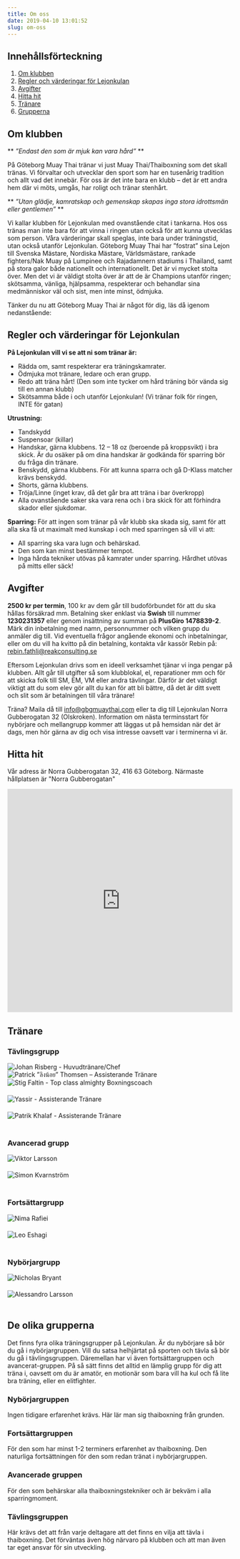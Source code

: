 ```yaml
---
title: Om oss
date: 2019-04-10 13:01:52
slug: om-oss
---
```


## Innehållsförteckning
1. [Om klubben](#om-klubben)
2. [Regler och värderingar för Lejonkulan](#regler)
3. [Avgifter](#avgifter)
4. [Hitta hit](#hitta-hit)
5. [Tränare](#tranare)
6. [Grupperna](#grupperna)

<a name="om-klubben"></a>
## Om klubben

**
*”Endast den som är mjuk kan vara hård”*
**

På Göteborg Muay Thai tränar vi just Muay Thai/Thaiboxning som det skall tränas. Vi förvaltar och utvecklar den sport som har en tusenårig tradition och allt vad det innebär. För oss är det inte bara en klubb – det är ett andra hem där vi möts, umgås, har roligt och tränar stenhårt.

**
*”Utan glädje, kamratskap och gemenskap skapas inga stora idrottsmän eller gentlemen”*
**

Vi kallar klubben för Lejonkulan med ovanstående citat i tankarna. Hos oss tränas man inte bara för att vinna i ringen utan också för att kunna utvecklas som person. Våra värderingar skall speglas, inte bara under träningstid, utan också utanför Lejonkulan.
Göteborg Muay Thai har ”fostrat” sina Lejon till Svenska Mästare, Nordiska Mästare, Världsmästare, rankade fighters/Nak Muay på Lumpinee och Rajadamnern stadiums i Thailand, samt på stora galor både nationellt och internationellt. Det är vi mycket stolta över. Men det vi är väldigt stolta över är att de är Champions utanför ringen; skötsamma, vänliga, hjälpsamma, respekterar och behandlar sina medmänniskor väl och sist, men inte minst, ödmjuka.

Tänker du nu att  Göteborg Muay Thai är något för dig, läs då igenom nedanstående:

<a name="regler"></a>
## Regler och värderingar för Lejonkulan

**På Lejonkulan vill vi se att ni som tränar är:**
- Rädda om, samt respekterar era träningskamrater.
- Ödmjuka mot tränare, ledare och eran grupp.
- Redo att träna hårt! (Den som inte tycker om hård träning bör vända sig till en annan klubb)
- Skötsamma både i och utanför Lejonkulan! (Vi tränar folk för ringen, INTE för gatan)

**Utrustning:**
- Tandskydd
- Suspensoar (killar)
- Handskar, gärna klubbens. 12 – 18 oz (beroende på kroppsvikt) i bra skick. Är du osäker på om dina handskar är godkända för sparring bör du fråga din tränare.
- Benskydd, gärna klubbens. För att kunna sparra och gå D-Klass matcher krävs benskydd.
- Shorts, gärna klubbens.
- Tröja/Linne (inget krav, då det går bra att träna i bar överkropp)
- Alla ovanstående saker ska vara rena och i bra skick för att förhindra skador eller sjukdomar.

**Sparring:**
För att ingen som tränar på vår klubb ska skada sig, samt för att alla ska få ut maximalt med kunskap i och med sparringen så vill vi att:

- All sparring ska vara lugn och behärskad.
- Den som kan minst bestämmer tempot.
- Inga hårda tekniker utövas på kamrater under sparring. Hårdhet utövas på mitts eller säck!

<a name="avgifter"></a>
## Avgifter

**2500 kr per termin**, 100 kr av dem går till budoförbundet för att du ska hållas försäkrad mm.
Betalning sker enklast via **Swish** till nummer **1230231357** eller genom insättning av summan på **PlusGiro 1478839-2**. Märk din inbetalning med namn, personnummer och vilken grupp du anmäler dig till. Vid eventuella frågor angående ekonomi och inbetalningar, eller om du vill ha kvitto på din betalning, kontakta vår kassör Rebin på: rebin.fathli@reakconsulting.se

Eftersom Lejonkulan drivs som en ideell verksamhet tjänar vi inga pengar på klubben. Allt går till utgifter så som klubblokal, el, reparationer mm och för att skicka folk till SM, EM, VM eller andra tävlingar. Därför är det väldigt viktigt att du som elev gör allt du kan för att bli bättre, då det är ditt svett och slit som är betalningen till våra tränare!

Träna? Maila då till info@gbgmuaythai.com eller ta dig till Lejonkulan Norra Gubberogatan 32 (Olskroken). Information om nästa terminsstart för nybörjare och mellangrupp kommer att läggas ut på hemsidan när det är dags, men hör gärna av dig och visa intresse oavsett var i terminerna vi är.

<a name="hitta-hit"></a>
## Hitta hit

Vår adress är Norra Gubberogatan 32, 416 63 Göteborg. Närmaste hållplatsen är "Norra Gubberogatan"

<div class="mapouter">
	<div class="gmap_canvas">
		<iframe width="100%" height="500" id="gmap_canvas" src="https://maps.google.com/maps?q=lejonkulan%20g%C3%B6teborg%20muay&t=&z=13&ie=UTF8&iwloc=&output=embed" frameborder="0" scrolling="no" marginheight="0" marginwidth="0"></iframe>
		<a href="https://www.emojilib.com"></a>
	</div>
</div>

<a name="tranare"></a>
## Tränare

### Tävlingsgrupp

<div class="trainer">
    <img src="index/risberg.jpg" alt="Johan Risberg - Huvudtränare/Chef">
</div>
<div class="trainer">
    <img src="index/thomsen-khru.jpg" alt="Patrick ”ลิงน้อย” Thomsen – Assisterande Tränare">
</div>
<div class="trainer" style="padding-bottom: 20px">
    <img src="index/stig.jpg" alt="Stig Faltin - Top class almighty Boxningscoach">
</div>
<div class="trainer" style="padding-bottom: 20px">
    <img src="index/yassir.jpg" alt="Yassir - Assisterande Tränare">
</div>
<div class="trainer" style="padding-bottom: 20px">
    <img src="index/patrik.jpg" alt="Patrik Khalaf - Assisterande Tränare">
</div>
<div style="clear:both"></div>

### Avancerad grupp

<div class="trainer" style="padding-bottom: 20px">
    <img src="index/viktor.jpg" alt="Viktor Larsson">
</div>
<div class="trainer" style="padding-bottom: 20px">
    <img src="index/simon.jpg" alt="Simon Kvarnström">
</div>
<div style="clear:both"></div>

### Fortsättargrupp

<div class="trainer" style="padding-bottom: 20px">
    <img src="index/nima.jpg" alt="Nima Rafiei">
</div>
<div class="trainer" style="padding-bottom: 20px">
    <img src="index/leo.jpg" alt="Leo Eshagi">
</div>
<div style="clear:both"></div>

### Nybörjargrupp

<div class="trainer" style="padding-bottom: 20px">
    <img src="index/nicholas.jpg" alt="Nicholas Bryant">
</div>
<div class="trainer" style="padding-bottom: 20px">
    <img src="index/alessandro.jpg" alt="Alessandro Larsson">
</div>
<div style="clear:both"></div>

<a name="grupperna"></a>
## De olika grupperna

Det finns fyra olika träningsgrupper på Lejonkulan. Är du nybörjare så bör du gå i nybörjargruppen. Vill du satsa helhjärtat på sporten och tävla så bör du gå i tävlingsgruppen. Däremellan har vi även fortsättargruppen och avancerat-gruppen. På så sätt finns det alltid en lämplig grupp för dig att träna i, oavsett om du är amatör, en motionär som bara vill ha kul och få lite bra träning, eller en elitfighter.

### Nybörjargruppen

Ingen tidigare erfarenhet krävs. Här lär man sig thaiboxning från grunden.

### Fortsättargruppen

För den som har minst 1-2 terminers erfarenhet av thaiboxning. Den naturliga fortsättningen för den som redan tränat i nybörjargruppen.

### Avancerade gruppen

För den som behärskar alla thaiboxningstekniker och är bekväm i alla sparringmoment.

### Tävlingsgruppen

Här krävs det att från varje deltagare att det finns en vilja att tävla i thaiboxning. Det förväntas även hög närvaro på klubben och att man även tar eget ansvar för sin utveckling.